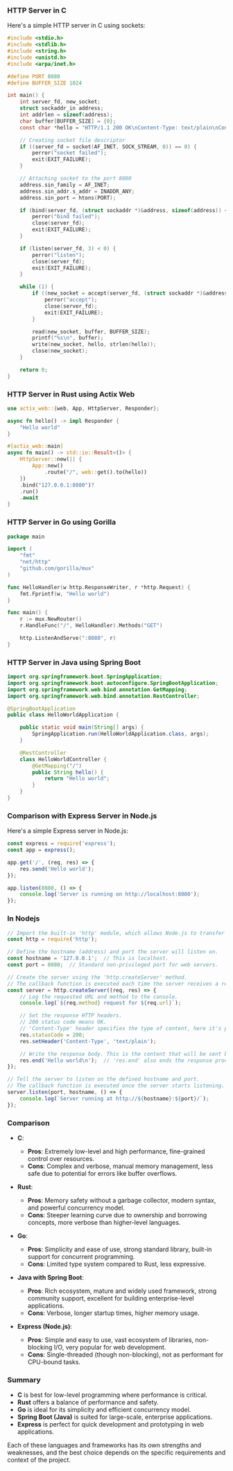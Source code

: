 

### HTTP Server in C

Here's a simple HTTP server in C using sockets:

```c
#include <stdio.h>
#include <stdlib.h>
#include <string.h>
#include <unistd.h>
#include <arpa/inet.h>

#define PORT 8080
#define BUFFER_SIZE 1024

int main() {
    int server_fd, new_socket;
    struct sockaddr_in address;
    int addrlen = sizeof(address);
    char buffer[BUFFER_SIZE] = {0};
    const char *hello = "HTTP/1.1 200 OK\nContent-Type: text/plain\nContent-Length: 12\n\nHello world";

    // Creating socket file descriptor
    if ((server_fd = socket(AF_INET, SOCK_STREAM, 0)) == 0) {
        perror("socket failed");
        exit(EXIT_FAILURE);
    }

    // Attaching socket to the port 8080
    address.sin_family = AF_INET;
    address.sin_addr.s_addr = INADDR_ANY;
    address.sin_port = htons(PORT);

    if (bind(server_fd, (struct sockaddr *)&address, sizeof(address)) < 0) {
        perror("bind failed");
        close(server_fd);
        exit(EXIT_FAILURE);
    }

    if (listen(server_fd, 3) < 0) {
        perror("listen");
        close(server_fd);
        exit(EXIT_FAILURE);
    }

    while (1) {
        if ((new_socket = accept(server_fd, (struct sockaddr *)&address, (socklen_t *)&addrlen)) < 0) {
            perror("accept");
            close(server_fd);
            exit(EXIT_FAILURE);
        }

        read(new_socket, buffer, BUFFER_SIZE);
        printf("%s\n", buffer);
        write(new_socket, hello, strlen(hello));
        close(new_socket);
    }

    return 0;
}
```

### HTTP Server in Rust using Actix Web

```rust
use actix_web::{web, App, HttpServer, Responder};

async fn hello() -> impl Responder {
    "Hello world"
}

#[actix_web::main]
async fn main() -> std::io::Result<()> {
    HttpServer::new(|| {
        App::new()
            .route("/", web::get().to(hello))
    })
    .bind("127.0.0.1:8080")?
    .run()
    .await
}
```

### HTTP Server in Go using Gorilla

```go
package main

import (
    "fmt"
    "net/http"
    "github.com/gorilla/mux"
)

func HelloHandler(w http.ResponseWriter, r *http.Request) {
    fmt.Fprintf(w, "Hello world")
}

func main() {
    r := mux.NewRouter()
    r.HandleFunc("/", HelloHandler).Methods("GET")

    http.ListenAndServe(":8080", r)
}
```

### HTTP Server in Java using Spring Boot

```java
import org.springframework.boot.SpringApplication;
import org.springframework.boot.autoconfigure.SpringBootApplication;
import org.springframework.web.bind.annotation.GetMapping;
import org.springframework.web.bind.annotation.RestController;

@SpringBootApplication
public class HelloWorldApplication {

    public static void main(String[] args) {
        SpringApplication.run(HelloWorldApplication.class, args);
    }

    @RestController
    class HelloWorldController {
        @GetMapping("/")
        public String hello() {
            return "Hello world";
        }
    }
}
```

### Comparison with Express Server in Node.js

Here's a simple Express server in Node.js:

```javascript
const express = require('express');
const app = express();

app.get('/', (req, res) => {
    res.send('Hello world');
});

app.listen(8080, () => {
    console.log('Server is running on http://localhost:8080');
});
```
### In Nodejs
```js
// Import the built-in 'http' module, which allows Node.js to transfer data over HTTP.
const http = require('http');

// Define the hostname (address) and port the server will listen on.
const hostname = '127.0.0.1';  // This is localhost.
const port = 8080;  // Standard non-privileged port for web servers.

// Create the server using the 'http.createServer' method.
// The callback function is executed each time the server receives a request.
const server = http.createServer((req, res) => {
    // Log the requested URL and method to the console.
    console.log(`${req.method} request for ${req.url}`);

    // Set the response HTTP headers.
    // 200 status code means OK.
    // 'Content-Type' header specifies the type of content, here it's plain text.
    res.statusCode = 200;
    res.setHeader('Content-Type', 'text/plain');

    // Write the response body. This is the content that will be sent back to the client.
    res.end('Hello world\n');  // 'res.end' also ends the response process.
});

// Tell the server to listen on the defined hostname and port.
// The callback function is executed once the server starts listening.
server.listen(port, hostname, () => {
    console.log(`Server running at http://${hostname}:${port}/`);
});
```

### Comparison

- **C**:
  - **Pros**: Extremely low-level and high performance, fine-grained control over resources.
  - **Cons**: Complex and verbose, manual memory management, less safe due to potential for errors like buffer overflows.

- **Rust**:
  - **Pros**: Memory safety without a garbage collector, modern syntax, and powerful concurrency model.
  - **Cons**: Steeper learning curve due to ownership and borrowing concepts, more verbose than higher-level languages.

- **Go**:
  - **Pros**: Simplicity and ease of use, strong standard library, built-in support for concurrent programming.
  - **Cons**: Limited type system compared to Rust, less expressive.

- **Java with Spring Boot**:
  - **Pros**: Rich ecosystem, mature and widely used framework, strong community support, excellent for building enterprise-level applications.
  - **Cons**: Verbose, longer startup times, higher memory usage.

- **Express (Node.js)**:
  - **Pros**: Simple and easy to use, vast ecosystem of libraries, non-blocking I/O, very popular for web development.
  - **Cons**: Single-threaded (though non-blocking), not as performant for CPU-bound tasks.

### Summary

- **C** is best for low-level programming where performance is critical.
- **Rust** offers a balance of performance and safety.
- **Go** is ideal for its simplicity and efficient concurrency model.
- **Spring Boot (Java)** is suited for large-scale, enterprise applications.
- **Express** is perfect for quick development and prototyping in web applications.

Each of these languages and frameworks has its own strengths and weaknesses, and the best choice depends on the specific requirements and context of the project.